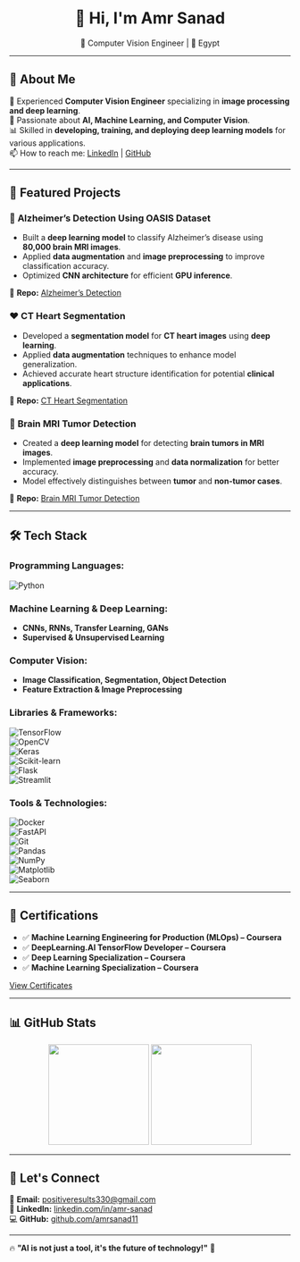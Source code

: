 <h1 align="center">👋 Hi, I'm Amr Sanad</h1>
<p align="center">
🚀 Computer Vision Engineer | 📍 Egypt  
</p>

---

## 📌 About Me  
🔬 Experienced **Computer Vision Engineer** specializing in **image processing and deep learning**.  
🧠 Passionate about **AI, Machine Learning, and Computer Vision**.  
📊 Skilled in **developing, training, and deploying deep learning models** for various applications.  
📫 How to reach me: [LinkedIn](https://www.linkedin.com/in/amr-sanad/) | [GitHub](https://github.com/amrsanad11)  

---

## 🚀 Featured Projects  
### 🧠 **Alzheimer’s Detection Using OASIS Dataset**  
- Built a **deep learning model** to classify Alzheimer’s disease using **80,000 brain MRI images**.  
- Applied **data augmentation** and **image preprocessing** to improve classification accuracy.  
- Optimized **CNN architecture** for efficient **GPU inference**.  

🔗 **Repo:** [Alzheimer’s Detection](https://github.com/amrsanad11/alzheimer-detection)  

### ❤️ **CT Heart Segmentation**  
- Developed a **segmentation model** for **CT heart images** using **deep learning**.  
- Applied **data augmentation** techniques to enhance model generalization.  
- Achieved accurate heart structure identification for potential **clinical applications**.  

🔗 **Repo:** [CT Heart Segmentation](https://github.com/amrsanad11/ct-heart-segmentation)  

### 🏥 **Brain MRI Tumor Detection**  
- Created a **deep learning model** for detecting **brain tumors in MRI images**.  
- Implemented **image preprocessing** and **data normalization** for better accuracy.  
- Model effectively distinguishes between **tumor** and **non-tumor cases**.  

🔗 **Repo:** [Brain MRI Tumor Detection](https://github.com/amrsanad11/brain-tumor-detection)  

---

## 🛠️ Tech Stack  
### **Programming Languages:**  
![Python](https://img.shields.io/badge/-Python-3776AB?style=flat&logo=python&logoColor=white)  

### **Machine Learning & Deep Learning:**  
- **CNNs, RNNs, Transfer Learning, GANs**  
- **Supervised & Unsupervised Learning**  

### **Computer Vision:**  
- **Image Classification, Segmentation, Object Detection**  
- **Feature Extraction & Image Preprocessing**  

### **Libraries & Frameworks:**  
![TensorFlow](https://img.shields.io/badge/-TensorFlow-FF6F00?style=flat&logo=tensorflow&logoColor=white)  
![OpenCV](https://img.shields.io/badge/-OpenCV-5C3EE8?style=flat&logo=opencv&logoColor=white)  
![Keras](https://img.shields.io/badge/-Keras-D00000?style=flat&logo=keras&logoColor=white)  
![Scikit-learn](https://img.shields.io/badge/-Scikit%20Learn-F7931E?style=flat&logo=scikit-learn&logoColor=white)  
![Flask](https://img.shields.io/badge/-Flask-000000?style=flat&logo=flask&logoColor=white)  
![Streamlit](https://img.shields.io/badge/-Streamlit-FF4B4B?style=flat&logo=streamlit&logoColor=white)  

### **Tools & Technologies:**  
![Docker](https://img.shields.io/badge/-Docker-2496ED?style=flat&logo=docker&logoColor=white)  
![FastAPI](https://img.shields.io/badge/-FastAPI-009688?style=flat&logo=fastapi&logoColor=white)  
![Git](https://img.shields.io/badge/-Git-F05032?style=flat&logo=git&logoColor=white)  
![Pandas](https://img.shields.io/badge/-Pandas-150458?style=flat&logo=pandas&logoColor=white)  
![NumPy](https://img.shields.io/badge/-NumPy-013243?style=flat&logo=numpy&logoColor=white)  
![Matplotlib](https://img.shields.io/badge/-Matplotlib-11557C?style=flat&logo=python&logoColor=white)  
![Seaborn](https://img.shields.io/badge/-Seaborn-1F77B4?style=flat&logo=python&logoColor=white)  

---

## 📜 Certifications  
- ✅ **Machine Learning Engineering for Production (MLOps) – Coursera**  
- ✅ **DeepLearning.AI TensorFlow Developer – Coursera**  
- ✅ **Deep Learning Specialization – Coursera**  
- ✅ **Machine Learning Specialization – Coursera**  

[View Certificates](https://www.coursera.org/account/accomplishments/specialization/XPVXJ6KBUVX6)  

---

## 📊 GitHub Stats  
<p align="center">
  <img src="https://github-readme-stats.vercel.app/api?username=amrsanad11&show_icons=true&theme=radical" height="180em"/>
  <img src="https://github-readme-streak-stats.herokuapp.com/?user=amrsanad11&theme=radical" height="180em"/>
</p>

---

## 📢 Let's Connect  
📧 **Email:** positiveresults330@gmail.com  
🔗 **LinkedIn:** [linkedin.com/in/amr-sanad](https://www.linkedin.com/in/amr-sanad/)  
💻 **GitHub:** [github.com/amrsanad11](https://github.com/amrsanad11)  

---

🔥 **"AI is not just a tool, it's the future of technology!"** 🚀
